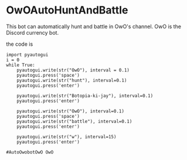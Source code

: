 # OwOAutoHuntAndBattle
 This bot can automatically hunt and battle in OwO's channel. OwO is the Discord currency bot.



the code is
```
import pyautogui
i = 0
while True:
    pyautogui.write(str("OwO"), interval = 0.1)
    pyautogui.press('space')
    pyautogui.write(str("hunt"), interval=0.1)
    pyautogui.press('enter')

    pyautogui.write(str("Botopia-ki-jay"), interval=0.1)
    pyautogui.press('enter')

    pyautogui.write(str("OwO"), interval=0.1)
    pyautogui.press('space')
    pyautogui.write(str("battle"), interval=0.1)
    pyautogui.press('enter')

    pyautogui.write(str("w"), interval=15)
    pyautogui.press('enter')

#AutoOwobotOwO OwO 
```
